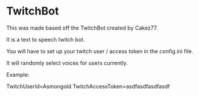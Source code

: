 # TwitchBot
This was made based off the TwitchBot created by Cakez77.

It is a text to speech twitch bot.

You will have to set up your twitch user / access token in the config.ini file.

It will randomly select voices for users currently.

Example:

TwitchUserId=Asmongold
TwitchAccessToken=asdfasdfasdfasdf
